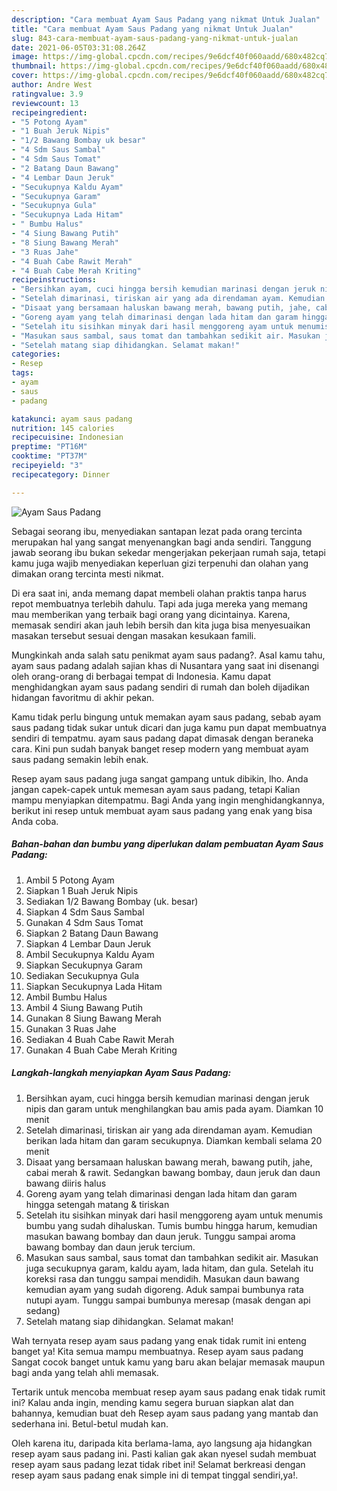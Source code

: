 ```yaml
---
description: "Cara membuat Ayam Saus Padang yang nikmat Untuk Jualan"
title: "Cara membuat Ayam Saus Padang yang nikmat Untuk Jualan"
slug: 843-cara-membuat-ayam-saus-padang-yang-nikmat-untuk-jualan
date: 2021-06-05T03:31:08.264Z
image: https://img-global.cpcdn.com/recipes/9e6dcf40f060aadd/680x482cq70/ayam-saus-padang-foto-resep-utama.jpg
thumbnail: https://img-global.cpcdn.com/recipes/9e6dcf40f060aadd/680x482cq70/ayam-saus-padang-foto-resep-utama.jpg
cover: https://img-global.cpcdn.com/recipes/9e6dcf40f060aadd/680x482cq70/ayam-saus-padang-foto-resep-utama.jpg
author: Andre West
ratingvalue: 3.9
reviewcount: 13
recipeingredient:
- "5 Potong Ayam"
- "1 Buah Jeruk Nipis"
- "1/2 Bawang Bombay uk besar"
- "4 Sdm Saus Sambal"
- "4 Sdm Saus Tomat"
- "2 Batang Daun Bawang"
- "4 Lembar Daun Jeruk"
- "Secukupnya Kaldu Ayam"
- "Secukupnya Garam"
- "Secukupnya Gula"
- "Secukupnya Lada Hitam"
- " Bumbu Halus"
- "4 Siung Bawang Putih"
- "8 Siung Bawang Merah"
- "3 Ruas Jahe"
- "4 Buah Cabe Rawit Merah"
- "4 Buah Cabe Merah Kriting"
recipeinstructions:
- "Bersihkan ayam, cuci hingga bersih kemudian marinasi dengan jeruk nipis dan garam untuk menghilangkan bau amis pada ayam. Diamkan 10 menit"
- "Setelah dimarinasi, tiriskan air yang ada direndaman ayam. Kemudian berikan lada hitam dan garam secukupnya. Diamkan kembali selama 20 menit"
- "Disaat yang bersamaan haluskan bawang merah, bawang putih, jahe, cabai merah &amp; rawit. Sedangkan bawang bombay, daun jeruk dan daun bawang diiris halus"
- "Goreng ayam yang telah dimarinasi dengan lada hitam dan garam hingga setengah matang &amp; tiriskan"
- "Setelah itu sisihkan minyak dari hasil menggoreng ayam untuk menumis bumbu yang sudah dihaluskan. Tumis bumbu hingga harum, kemudian masukan bawang bombay dan daun jeruk. Tunggu sampai aroma bawang bombay dan daun jeruk tercium."
- "Masukan saus sambal, saus tomat dan tambahkan sedikit air. Masukan juga secukupnya garam, kaldu ayam, lada hitam, dan gula. Setelah itu koreksi rasa dan tunggu sampai mendidih. Masukan daun bawang kemudian ayam yang sudah digoreng. Aduk sampai bumbunya rata nutupi ayam. Tunggu sampai bumbunya meresap (masak dengan api sedang)"
- "Setelah matang siap dihidangkan. Selamat makan!"
categories:
- Resep
tags:
- ayam
- saus
- padang

katakunci: ayam saus padang 
nutrition: 145 calories
recipecuisine: Indonesian
preptime: "PT16M"
cooktime: "PT37M"
recipeyield: "3"
recipecategory: Dinner

---
```



![Ayam Saus Padang](https://img-global.cpcdn.com/recipes/9e6dcf40f060aadd/680x482cq70/ayam-saus-padang-foto-resep-utama.jpg)

Sebagai seorang ibu, menyediakan santapan lezat pada orang tercinta merupakan hal yang sangat menyenangkan bagi anda sendiri. Tanggung jawab seorang ibu bukan sekedar mengerjakan pekerjaan rumah saja, tetapi kamu juga wajib menyediakan keperluan gizi terpenuhi dan olahan yang dimakan orang tercinta mesti nikmat.

Di era  saat ini, anda memang dapat membeli olahan praktis tanpa harus repot membuatnya terlebih dahulu. Tapi ada juga mereka yang memang mau memberikan yang terbaik bagi orang yang dicintainya. Karena, memasak sendiri akan jauh lebih bersih dan kita juga bisa menyesuaikan masakan tersebut sesuai dengan masakan kesukaan famili. 



Mungkinkah anda salah satu penikmat ayam saus padang?. Asal kamu tahu, ayam saus padang adalah sajian khas di Nusantara yang saat ini disenangi oleh orang-orang di berbagai tempat di Indonesia. Kamu dapat menghidangkan ayam saus padang sendiri di rumah dan boleh dijadikan hidangan favoritmu di akhir pekan.

Kamu tidak perlu bingung untuk memakan ayam saus padang, sebab ayam saus padang tidak sukar untuk dicari dan juga kamu pun dapat membuatnya sendiri di tempatmu. ayam saus padang dapat dimasak dengan beraneka cara. Kini pun sudah banyak banget resep modern yang membuat ayam saus padang semakin lebih enak.

Resep ayam saus padang juga sangat gampang untuk dibikin, lho. Anda jangan capek-capek untuk memesan ayam saus padang, tetapi Kalian mampu menyiapkan ditempatmu. Bagi Anda yang ingin menghidangkannya, berikut ini resep untuk membuat ayam saus padang yang enak yang bisa Anda coba.

<!--inarticleads1-->

##### Bahan-bahan dan bumbu yang diperlukan dalam pembuatan Ayam Saus Padang:

1. Ambil 5 Potong Ayam
1. Siapkan 1 Buah Jeruk Nipis
1. Sediakan 1/2 Bawang Bombay (uk. besar)
1. Siapkan 4 Sdm Saus Sambal
1. Gunakan 4 Sdm Saus Tomat
1. Siapkan 2 Batang Daun Bawang
1. Siapkan 4 Lembar Daun Jeruk
1. Ambil Secukupnya Kaldu Ayam
1. Siapkan Secukupnya Garam
1. Sediakan Secukupnya Gula
1. Siapkan Secukupnya Lada Hitam
1. Ambil  Bumbu Halus
1. Ambil 4 Siung Bawang Putih
1. Gunakan 8 Siung Bawang Merah
1. Gunakan 3 Ruas Jahe
1. Sediakan 4 Buah Cabe Rawit Merah
1. Gunakan 4 Buah Cabe Merah Kriting




<!--inarticleads2-->

##### Langkah-langkah menyiapkan Ayam Saus Padang:

1. Bersihkan ayam, cuci hingga bersih kemudian marinasi dengan jeruk nipis dan garam untuk menghilangkan bau amis pada ayam. Diamkan 10 menit
1. Setelah dimarinasi, tiriskan air yang ada direndaman ayam. Kemudian berikan lada hitam dan garam secukupnya. Diamkan kembali selama 20 menit
1. Disaat yang bersamaan haluskan bawang merah, bawang putih, jahe, cabai merah &amp; rawit. Sedangkan bawang bombay, daun jeruk dan daun bawang diiris halus
1. Goreng ayam yang telah dimarinasi dengan lada hitam dan garam hingga setengah matang &amp; tiriskan
1. Setelah itu sisihkan minyak dari hasil menggoreng ayam untuk menumis bumbu yang sudah dihaluskan. Tumis bumbu hingga harum, kemudian masukan bawang bombay dan daun jeruk. Tunggu sampai aroma bawang bombay dan daun jeruk tercium.
1. Masukan saus sambal, saus tomat dan tambahkan sedikit air. Masukan juga secukupnya garam, kaldu ayam, lada hitam, dan gula. Setelah itu koreksi rasa dan tunggu sampai mendidih. Masukan daun bawang kemudian ayam yang sudah digoreng. Aduk sampai bumbunya rata nutupi ayam. Tunggu sampai bumbunya meresap (masak dengan api sedang)
1. Setelah matang siap dihidangkan. Selamat makan!




Wah ternyata resep ayam saus padang yang enak tidak rumit ini enteng banget ya! Kita semua mampu membuatnya. Resep ayam saus padang Sangat cocok banget untuk kamu yang baru akan belajar memasak maupun bagi anda yang telah ahli memasak.

Tertarik untuk mencoba membuat resep ayam saus padang enak tidak rumit ini? Kalau anda ingin, mending kamu segera buruan siapkan alat dan bahannya, kemudian buat deh Resep ayam saus padang yang mantab dan sederhana ini. Betul-betul mudah kan. 

Oleh karena itu, daripada kita berlama-lama, ayo langsung aja hidangkan resep ayam saus padang ini. Pasti kalian gak akan nyesel sudah membuat resep ayam saus padang lezat tidak ribet ini! Selamat berkreasi dengan resep ayam saus padang enak simple ini di tempat tinggal sendiri,ya!.


